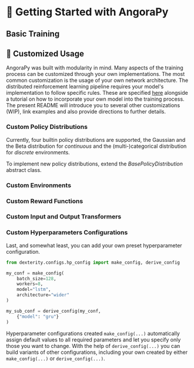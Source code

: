 # 🚀 Getting Started with AngoraPy

## Basic Training

## 🧰 Customized Usage
AngoraPy was built with modularity in mind. Many aspects of the training process can be customized through your own implementations. The most common customization is the usage of your own network architecture. The distributed reinforcement learning pipeline requires your model's implementation to follow specific rules. These are specified [here]() alongside a tutorial on how to incorporate your own model into the training process. The present README will introduce you to several other customizations (WIP), link examples and also provide directions to further details.

### Custom Policy Distributions
Currently, four builtin policy distributions are supported, the Gaussian and the Beta distribution for *continuous* and the (multi-)categorical distribution for *discrete* environments. 

To implement new policy distributions, extend the *BasePolicyDistribution* abstract class.

### Custom Environments

### Custom Reward Functions

### Custom Input and Output Transformers

### Custom Hyperparameters Configurations
Last, and somewhat least, you can add your own preset hyperparameter configuration. 

```python
from dexterity.configs.hp_config import make_config, derive_config

my_conf = make_config(
    batch_size=128,
    workers=8,
    model="lstm",
    architecture="wider"
)

my_sub_conf = derive_config(my_conf,
    {"model": "gru"}
)
```

Hyperparameter configurations created `make_config(...)` automatically assign default values to all required parameters and let you specify only those you want to change. With the help of `derive_config(...)` you can build variants of other configurations, including your own created by either `make_config(...)` or `derive_config(...)`.
